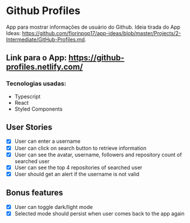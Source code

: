 # Github Profiles

App para mostrar informações de usuário do Github. Ideia tirada do App Ideas: https://github.com/florinpop17/app-ideas/blob/master/Projects/2-Intermediate/GitHub-Profiles.md.

## Link para o App: https://github-profiles.netlify.com/

### Tecnologias usadas:
  - Typescript
  - React
  - Styled Components

## User Stories

-   [x] User can enter a username
-   [x] User can click on search button to retrieve information
-   [x] User can see the avatar, username, followers and repository count of searched user
-   [x] User can see the top 4 repositories of searched user
-   [x] User should get an alert if the username is not valid

## Bonus features
-  [x] User can toggle dark/light mode
-  [x] Selected mode should persist when user comes back to the app again
